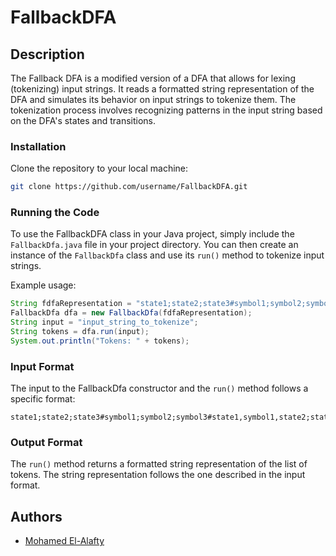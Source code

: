 # FallbackDFA

## Description

The Fallback DFA is a modified version of a DFA that allows for lexing (tokenizing) input strings. It reads a formatted string representation of the DFA and simulates its behavior on input strings to tokenize them. The tokenization process involves recognizing patterns in the input string based on the DFA's states and transitions.

### Installation

Clone the repository to your local machine:

```bash
git clone https://github.com/username/FallbackDFA.git
```

### Running the Code

To use the FallbackDFA class in your Java project, simply include the `FallbackDfa.java` file in your project directory. You can then create an instance of the `FallbackDfa` class and use its `run()` method to tokenize input strings.

Example usage:

```java
String fdfaRepresentation = "state1;state2;state3#symbol1;symbol2;symbol3#state1,symbol1,state2;state2,symbol2,state3#state1#state3";
FallbackDfa dfa = new FallbackDfa(fdfaRepresentation);
String input = "input_string_to_tokenize";
String tokens = dfa.run(input);
System.out.println("Tokens: " + tokens);
```

### Input Format

The input to the FallbackDfa constructor and the `run()` method follows a specific format:

```
state1;state2;state3#symbol1;symbol2;symbol3#state1,symbol1,state2;state2,symbol2,state3#start_state#accept_states
```

### Output Format

The `run()` method returns a formatted string representation of the list of tokens. The string representation follows the one described in the input format.

## Authors

- [Mohamed El-Alafty](https://github.com/alafty)
